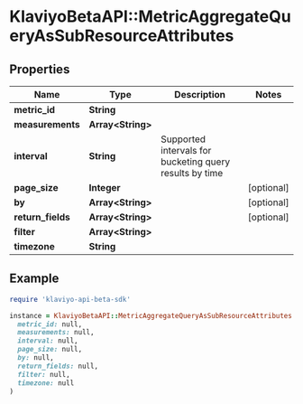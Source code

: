 # KlaviyoBetaAPI::MetricAggregateQueryAsSubResourceAttributes

## Properties

| Name | Type | Description | Notes |
| ---- | ---- | ----------- | ----- |
| **metric_id** | **String** |  |  |
| **measurements** | **Array&lt;String&gt;** |  |  |
| **interval** | **String** | Supported intervals for bucketing query results by time |  |
| **page_size** | **Integer** |  | [optional] |
| **by** | **Array&lt;String&gt;** |  | [optional] |
| **return_fields** | **Array&lt;String&gt;** |  | [optional] |
| **filter** | **Array&lt;String&gt;** |  |  |
| **timezone** | **String** |  |  |

## Example

```ruby
require 'klaviyo-api-beta-sdk'

instance = KlaviyoBetaAPI::MetricAggregateQueryAsSubResourceAttributes.new(
  metric_id: null,
  measurements: null,
  interval: null,
  page_size: null,
  by: null,
  return_fields: null,
  filter: null,
  timezone: null
)
```

